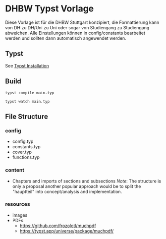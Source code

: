 # DHBW Typst Vorlage

Diese Vorlage ist für die DHBW Stuttgart konzipiert, die Formattierung kann von DH zu DH/Uni zu Uni oder sogar von Studiengang zu Studiengang abweichen. Alle Einstellungen können in config/constants bearbeitet werden und sollten dann automatisch angewendet werden.

## Typst

See [Typst Installation](https://github.com/typst/typst?tab=readme-ov-file#installation)

## Build

```shell
typst compile main.typ
```

```shell
typst watch main.typ
```

## File Structure

### config

- config.typ
- constants.typ
- cover.typ
- functions.typ

### content

- Chapters and imports of sections and subsections
*Note*: The structure is only a proposal another popular approach would be to split the "hauptteil" into concept/analysis and implementation.

### resources

- images
- PDFs
  - https://github.com/frozolotl/muchpdf
  - https://typst.app/universe/package/muchpdf/

